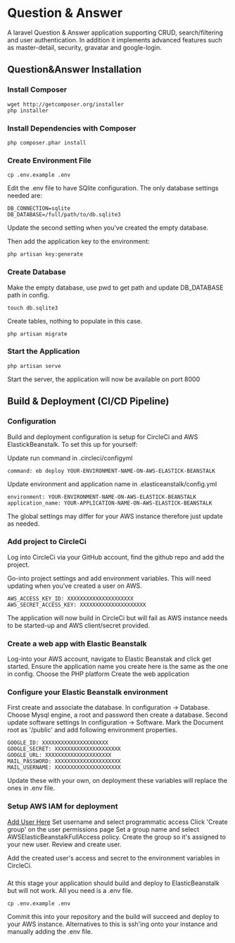 # Question & Answer
A laravel Question & Answer application supporting CRUD, search/filtering and user authentication. In addition it implements advanced features such as master-detail, security, gravatar and google-login. 

## Question&Answer Installation

### Install Composer
```
wget http://getcomposer.org/installer
php installer
```
### Install Dependencies with Composer
```
php composer.phar install
```

### Create Environment File
```
cp .env.example .env
```
Edit the .env file to have SQlite configuration. The only database settings needed are:

```
DB_CONNECTION=sqlite
DB_DATABASE=/full/path/to/db.sqlite3
```
Update the second setting when you've created the empty database.

Then add the application key to the environment:
```
php artisan key:generate
```
### Create Database
Make the empty database, use pwd to get path and update DB_DATABASE path in config.
```
touch db.sqlite3
```
Create tables, nothing to populate in this case.
```
php artisan migrate
```

### Start the Application
```
php artisan serve
```
Start the server, the application will now be available on port 8000

## Build & Deployment (CI/CD Pipeline)

### Configuration
Build and deployment configuration is setup for CircleCi and AWS ElastickBeanstalk. To set this up for yourself:

Update run command in .circleci/configyml
```
command: eb deploy YOUR-ENVIRONMENT-NAME-ON-AWS-ELASTICK-BEANSTALK
```
Update environment and application name in .elasticeanstalk/config.yml
```
environment: YOUR-ENVIRONMENT-NAME-ON-AWS-ELASTICK-BEANSTALK
application_name: YOUR-APPLICATION-NAME-ON-AWS-ELASTICK-BEANSTALK
```
The global settings may differ for your AWS instance therefore just update as needed.

### Add project to CircleCi
Log into CircleCi via your GitHub account, find the github repo and add the project.

Go-into project settings and add environment variables. This will need updating when you've created a user on AWS. 
```
AWS_ACCESS_KEY_ID: XXXXXXXXXXXXXXXXXXXXX
AWS_SECRET_ACCESS_KEY: XXXXXXXXXXXXXXXXXXXXX
```

The application will now build in CircleCi but will fail as AWS instance needs to be started-up and AWS client/secret provided.

### Create a web app with Elastic Beanstalk
Log-into your AWS account, navigate to Elastic Beanstak and click get started.
Ensure the application name you create here is the same as the one in config.
Choose the PHP platform
Create the web application

### Configure your Elastic Beanstalk environment
First create and associate the database.
In configuration -> Database. Choose Mysql engine, a root and password then create a database.
Second update software settings
In configuration -> Software. Mark the Document root as '/public' and add following environment properties.
```
GOOGLE_ID: XXXXXXXXXXXXXXXXXXXXX
GOOGLE_SECRET: XXXXXXXXXXXXXXXXXXXXX
GOOGLE_URL: XXXXXXXXXXXXXXXXXXXXX
MAIL_PASSWORD: XXXXXXXXXXXXXXXXXXXXX
MAIL_USERNAME: XXXXXXXXXXXXXXXXXXXXX
```

Update these with your own, on deployment these variables will replace the ones in .env file. 

### Setup AWS IAM for deployment
[Add User Here](https://console.aws.amazon.com/iam/home?#/users$new?step=details)
Set username and select programmatic access
Click 'Create group' on the user permissions page
Set a group name and select AWSElasticBeanstalkFullAccess policy.
Create the group so it's assigned to your new user.
Review and create user.

Add the created user's access and secret to the environment variables in CircleCi.
###

At this stage your application should build and deploy to ElasticBeanstalk but will not work. All you need is a .env file.
```
cp .env.example .env
```
Commit this into your repository and the build will succeed and deploy to your AWS instance. Alternatives to this is ssh'ing onto your instance and manually adding the .env file.
